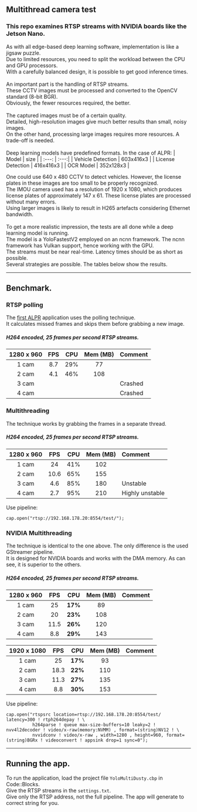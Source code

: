 ## Multithread camera test 

### This repo examines RTSP streams with NVIDIA boards like the Jetson Nano.
As with all edge-based deep learning software, implementation is like a jigsaw puzzle.<br>
Due to limited resources, you need to split the workload between the CPU and GPU processors.<br>
With a carefully balanced design, it is possible to get good inference times.<br><br>
An important part is the handling of RTSP streams.<br>
These CCTV images must be processed and converted to the OpenCV standard (8-bit BGR).<br>
Obviously, the fewer resources required, the better.<br><br>
The captured images must be of a certain quality.<br>
Detailed, high-resolution images give much better results than small, noisy images.<br>
On the other hand, processing large images requires more resources. A trade-off is needed.<br><br>
Deep learning models have predefined formats. In the case of ALPR:
| Model | size |
| :---: | :---:|
| Vehicle Detection | 603x416x3 |
| License Detection | 416x416x3 |
| OCR Model | 352x128x3 |

One could use 640 x 480 CCTV to detect vehicles. However, the license plates in these images are too small to be properly recognized.<br>
The IMOU camera used has a resolution of 1920 x 1080, which produces license plates of approximately 147 x 61. These license plates are processed without many errors.<br>
Using larger images is likely to result in H265 artefacts considering Ethernet bandwidth.<br><br>
To get a more realistic impression, the tests are all done while a deep learning model is running.<br>
The model is a YoloFastestV2 employed on an ncnn framework. The ncnn framework has Vulkan support, hence working with the GPU.<br>
The streams must be near real-time. Latency times should be as short as possible.<br>
Several strategies are possible. The tables below show the results.<br>

------------
## Benchmark.

### RTSP polling
The [first ALPR](https://github.com/xactai/qengineering-01) application uses the polling technique.<br>
It calculates missed frames and skips them before grabbing a new image.<br>
##### H264 encoded, 25 frames per second RTSP streams.
| 1280 x 960 | FPS | CPU | Mem (MB) | Comment |
| :---: | :---: | :---: | :---:| :--- |
| 1 cam | 8.7 | 29% |  77 | |
| 2 cam | 4.1 | 46% | 108 | |
| 3 cam |  |  |  | Crashed |
| 4 cam |  |  |  | Crashed |

### Multithreading
The technique works by grabbing the frames in a separate thread.<br>
##### H264 encoded, 25 frames per second RTSP streams.
| 1280 x 960 | FPS | CPU | Mem (MB) | Comment |
| :---: | :---: | :---: | :---:| :--- |
| 1 cam | 24 | 41% | 102 | |
| 2 cam | 10.6 | 65% | 155 | |
| 3 cam | 4.6 | 85% | 180 | Unstable  |
| 4 cam | 2.7 | 95% | 210 | Highly unstable |

Use pipeline:
```
cap.open("rtsp://192.168.178.20:8554/test/"); 
```

### NVIDIA Multithreading
The technique is identical to the one above. The only difference is the used GStreamer pipeline.<br>
It is designed for NVIDIA boards and works with the DMA memory. As can see, it is superior to the others.<br>
##### H264 encoded, 25 frames per second RTSP streams.
| 1280 x 960 | FPS | CPU | Mem (MB) | Comment |
| :---: | :---: | :---: | :---:| :--- |
| 1 cam | 25 | **17%** | 89 | |
| 2 cam | 20 | **23%** | 108 | |
| 3 cam | 11.5 | **26%** | 120 | |
| 4 cam | 8.8 | **29%** | 143 | |

| 1920 x 1080 | FPS | CPU | Mem (MB) | Comment |
| :---: | :---: | :---: | :---:| :--- |
| 1 cam | 25 | **17%** | 93 | |
| 2 cam | 18.3 | **22%** | 110 | |
| 3 cam | 11.3 | **27%** | 135 | |
| 4 cam | 8.8 | **30%** | 153 | |

Use pipeline:
```
cap.open("rtspsrc location=rtsp://192.168.178.20:8554/test/ latency=300 ! rtph264depay ! \
          h264parse ! queue max-size-buffers=10 leaky=2 ! nvv4l2decoder ! video/x-raw(memory:NVMM) , format=(string)NV12 ! \
          nvvidconv ! video/x-raw , width=1280 , height=960, format=(string)BGRx ! videoconvert ! appsink drop=1 sync=0"); 
```

------------

## Running the app.

To run the application, load the project file `YoloMultiDusty.cbp` in Code::Blocks.<br/> 
Give the RTSP streams in the `settings.txt`.<br> 
Give only the RTSP address, not the full pipeline. The app will generate to correct string for you.

